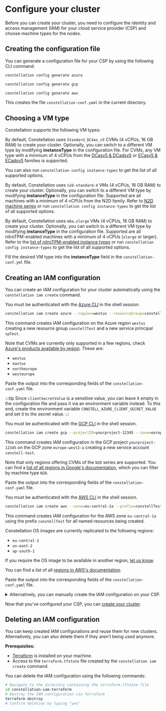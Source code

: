 # Configure your cluster

Before you can create your cluster, you need to configure the identity and access management (IAM) for your cloud service provider (CSP) and choose machine types for the nodes.

## Creating the configuration file

You can generate a configuration file for your CSP by using the following CLI command:

<tabs groupId="csp">
<tabItem value="azure" label="Azure">

```bash
constellation config generate azure
```

</tabItem>
<tabItem value="gcp" label="GCP">

```bash
constellation config generate gcp
```

</tabItem>
<tabItem value="aws" label="AWS">

```bash
constellation config generate aws
```

</tabItem>
</tabs>

This creates the file `constellation-conf.yaml` in the current directory.

## Choosing a VM type

Constellation supports the following VM types:
<tabs groupId="csp">
<tabItem value="azure" label="Azure">

By default, Constellation uses `Standard_DC4as_v5` CVMs (4 vCPUs, 16 GB RAM) to create your cluster. Optionally, you can switch to a different VM type by modifying **instanceType** in the configuration file. For CVMs, any VM type with a minimum of 4 vCPUs from the [DCasv5 & DCadsv5](https://docs.microsoft.com/en-us/azure/virtual-machines/dcasv5-dcadsv5-series) or [ECasv5 & ECadsv5](https://docs.microsoft.com/en-us/azure/virtual-machines/ecasv5-ecadsv5-series) families is supported.

You can also run `constellation config instance-types` to get the list of all supported options.

</tabItem>
<tabItem value="gcp" label="GCP">

By default, Constellation uses `n2d-standard-4` VMs (4 vCPUs, 16 GB RAM) to create your cluster. Optionally, you can switch to a different VM type by modifying **instanceType** in the configuration file. Supported are all machines with a minimum of 4 vCPUs from the N2D family. Refer to [N2D machine series](https://cloud.google.com/compute/docs/general-purpose-machines#n2d_machines) or run `constellation config instance-types` to get the list of all supported options.

</tabItem>
<tabItem value="aws" label="AWS">

By default, Constellation uses `m6a.xlarge` VMs (4 vCPUs, 16 GB RAM) to create your cluster. Optionally, you can switch to a different VM type by modifying **instanceType** in the configuration file. Supported are all nitroTPM-enabled machines with a minimum of 4 vCPUs (`xlarge` or larger). Refer to the [list of nitroTPM-enabled instance types](https://docs.aws.amazon.com/AWSEC2/latest/UserGuide/enable-nitrotpm-prerequisites.html) or run `constellation config instance-types` to get the list of all supported options.

</tabItem>
</tabs>

Fill the desired VM type into the **instanceType** field in the `constellation-conf.yml` file.

## Creating an IAM configuration

You can create an IAM configuration for your cluster automatically using the `constellation iam create` command.
<tabs groupId="csp">
<tabItem value="azure" label="Azure">

You must be authenticated with the [Azure CLI](https://learn.microsoft.com/en-us/cli/azure/install-azure-cli) in the shell session.

```bash
constellation iam create azure --region=westus --resourceGroup=constellTest --servicePrincipal=spTest
```

This command creates IAM configuration on the Azure region `westus` creating a new resource group `constellTest` and a new service principal `spTest`.

Note that CVMs are currently only supported in a few regions, check [Azure's products available by region](https://azure.microsoft.com/en-us/global-infrastructure/services/?products=virtual-machines&regions=all). These are:

* `westus`
* `eastus`
* `northeurope`
* `westeurope`

Paste the output into the corresponding fields of the `constellation-conf.yaml` file.

:::tip
Since `clientSecretValue` is a sensitive value, you can leave it empty in the configuration file and pass it via an environment variable instead. To this end, create the environment variable `CONSTELL_AZURE_CLIENT_SECRET_VALUE` and set it to the secret value.
:::

</tabItem>
<tabItem value="gcp" label="GCP">

You must be authenticated with the [GCP CLI](https://cloud.google.com/sdk/gcloud) in the shell session.

```bash
constellation iam create gcp --projectID=yourproject-12345 --zone=europe-west2-a --serviceAccountID=constell-test
```

This command creates IAM configuration in the GCP project `yourproject-12345` on the GCP zone `europe-west2-a` creating a new service account `constell-test`.

Note that only regions offering CVMs of the `N2D` series are supported. You can find a [list of all regions in Google's documentation](https://cloud.google.com/compute/docs/regions-zones#available), which you can filter by machine type `N2D`.

Paste the output into the corresponding fields of the `constellation-conf.yaml` file.

</tabItem>
<tabItem value="aws" label="AWS">

You must be authenticated with the [AWS CLI](https://aws.amazon.com/en/cli/) in the shell session.

```bash
constellation iam create aws --zone=eu-central-1a --prefix=constellTest
```

This command creates IAM configuration for the AWS zone `eu-central-1a` using the prefix `constellTest` for all named resources being created.

Constellation OS images are currently replicated to the following regions:

* `eu-central-1`
* `us-east-2`
* `ap-south-1`

If you require the OS image to be available in another region, [let us know](https://github.com/edgelesssys/constellation/issues/new?assignees=&labels=&template=feature_request.md&title=Support+new+AWS+image+region:+xx-xxxx-x).

You can find a list of all [regions in AWS's documentation](https://docs.aws.amazon.com/AWSEC2/latest/UserGuide/using-regions-availability-zones.html#concepts-available-regions).

Paste the output into the corresponding fields of the `constellation-conf.yaml` file.

</tabItem>
</tabs>

<details>
<summary>Alternatively, you can manually create the IAM configuration on your CSP.</summary>

The following describes the configuration fields and how you obtain the required information or create the required resources.

<tabs groupId="csp">
<tabItem value="azure" label="Azure">

* **subscription**: The UUID of your Azure subscription, e.g., `8b8bd01f-efd9-4113-9bd1-c82137c32da7`.

  You can view your subscription UUID via `az account show` and read the `id` field. For more information refer to [Azure's documentation](https://docs.microsoft.com/en-us/azure/azure-portal/get-subscription-tenant-id#find-your-azure-subscription).

* **tenant**: The UUID of your Azure tenant, e.g., `3400e5a2-8fe2-492a-886c-38cb66170f25`.

  You can view your tenant UUID via `az account show` and read the `tenant` field. For more information refer to [Azure's documentation](https://docs.microsoft.com/en-us/azure/azure-portal/get-subscription-tenant-id#find-your-azure-ad-tenant).

* **location**: The Azure datacenter location you want to deploy your cluster in, e.g., `westus`. CVMs are currently only supported in a few regions, check [Azure's products available by region](https://azure.microsoft.com/en-us/global-infrastructure/services/?products=virtual-machines&regions=all). These are:

  * `westus`
  * `eastus`
  * `northeurope`
  * `westeurope`

* **resourceGroup**: [Create a new resource group in Azure](https://learn.microsoft.com/azure/azure-resource-manager/management/manage-resource-groups-portal) for your Constellation cluster. Set this configuration     field to the name of the created resource group.

* **userAssignedIdentity**: [Create a new managed identity in Azure](https://learn.microsoft.com/azure/active-directory/managed-identities-azure-resources/how-manage-user-assigned-managed-identities). You should create the identity in a different resource group as all resources within the cluster resource group will be deleted on cluster termination.

  Add two role assignments to the identity: `Virtual Machine Contributor` and `Application Insights Component Contributor`. The `scope` of both should refer to the previously created cluster resource group.

  Set the configuration value to the full ID of the created identity, e.g., `/subscriptions/8b8bd01f-efd9-4113-9bd1-c82137c32da7/resourcegroups/constellation-identity/providers/Microsoft.ManagedIdentity/userAssignedIdentities/constellation-identity`. You can get it by opening the `JSON View` from the `Overview` section of the identity.

  The user-assigned identity is used by instances of the cluster to access other cloud resources.
  For more information about managed identities refer to [Azure's documentation](https://docs.microsoft.com/en-us/azure/active-directory/managed-identities-azure-resources/how-manage-user-assigned-managed-identities).

* **appClientID**: [Create a new app registration in Azure](https://learn.microsoft.com/azure/active-directory/develop/quickstart-register-app).

  Set `Supported account types` to `Accounts in this organizational directory only` and leave the `Redirect URI` empty.

  Set the configuration value to the `Application (client) ID`, e.g., `86ec31dd-532b-4a8c-a055-dd23f25fb12f`.

  In the cluster resource group, go to `Access Control (IAM)` and set the created app registration as `Owner`.

* **clientSecretValue**: In the previously created app registration, go to `Certificates & secrets` and create a new `Client secret`.

  Set the configuration value to the secret value.

  :::tip
  Since this is a sensitive value, alternatively you can leave `clientSecretValue` empty in the configuration file and pass it via an environment variable instead. To this end, create the environment variable `CONSTELL_AZURE_CLIENT_SECRET_VALUE` and set it to the secret value.
  :::

</tabItem>

<tabItem value="gcp" label="GCP">

* **project**: The ID of your GCP project, e.g., `constellation-129857`.

  You can find it on the [welcome screen of your GCP project](https://console.cloud.google.com/welcome). For more information refer to [Google's documentation](https://support.google.com/googleapi/answer/7014113).

* **region**: The GCP region you want to deploy your cluster in, e.g., `us-west1`.

  You can find a [list of all regions in Google's documentation](https://cloud.google.com/compute/docs/regions-zones#available).

* **zone**: The GCP zone you want to deploy your cluster in, e.g., `us-west1-a`.

  You can find a [list of all zones in Google's documentation](https://cloud.google.com/compute/docs/regions-zones#available).

* **serviceAccountKeyPath**: To configure this, you need to create a GCP [service account](https://cloud.google.com/iam/docs/service-accounts) with the following permissions:

  * `Compute Instance Admin (v1) (roles/compute.instanceAdmin.v1)`
  * `Compute Network Admin (roles/compute.networkAdmin)`
  * `Compute Security Admin (roles/compute.securityAdmin)`
  * `Compute Storage Admin (roles/compute.storageAdmin)`
  * `Service Account User (roles/iam.serviceAccountUser)`

  Afterward, create and download a new JSON key for this service account. Place the downloaded file in your Constellation workspace, and set the config parameter to the filename, e.g., `constellation-129857-15343dba46cb.json`.

</tabItem>

<tabItem value="aws" label="AWS">

* **region**: The name of your chosen AWS data center region, e.g., `us-east-2`.

  Constellation OS images are currently replicated to the following regions:
  * `eu-central-1`
  * `us-east-2`
  * `ap-south-1`

  If you require the OS image to be available in another region, [let us know](https://github.com/edgelesssys/constellation/issues/new?assignees=&labels=&template=feature_request.md&title=Support+new+AWS+image+region:+xx-xxxx-x).

  You can find a list of all [regions in AWS's documentation](https://docs.aws.amazon.com/AWSEC2/latest/UserGuide/using-regions-availability-zones.html#concepts-available-regions).

* **zone**: The name of your chosen AWS data center availability zone, e.g., `us-east-2a`.

  Learn more about [availability zones in AWS's documentation](https://docs.aws.amazon.com/AWSEC2/latest/UserGuide/using-regions-availability-zones.html#concepts-availability-zones).

* **iamProfileControlPlane**: The name of an IAM instance profile attached to all control-plane nodes.

  Use the [provided Terraform script](https://github.com/edgelesssys/constellation/tree/release/v2.2/hack/terraform/aws/iam) to generate the necessary profile. The profile name will be provided as Terraform output value: `control_plane_instance_profile`.

  Alternatively, you can create the AWS profile with a tool of your choice. Use the JSON policy in [main.tf](https://github.com/edgelesssys/constellation/tree/release/v2.2/hack/terraform/aws/iam/main.tf) in the resource `aws_iam_policy.control_plane_policy`.

* **iamProfileWorkerNodes**: The name of an IAM instance profile attached to all worker nodes.

  Use the [provided Terraform script](https://github.com/edgelesssys/constellation/tree/release/v2.2/hack/terraform/aws/iam) to generate the necessary profile. The profile name will be provided as Terraform output value: `worker_nodes_instance_profile`.

  Alternatively, you can create the AWS profile with a tool of your choice. Use the JSON policy in [main.tf](https://github.com/edgelesssys/constellation/tree/release/v2.2/hack/terraform/aws/iam/main.tf) in the resource `aws_iam_policy.worker_node_policy`.

</tabItem>

</tabs>
</details>

Now that you've configured your CSP, you can [create your cluster](./create.md).

## Deleting an IAM configuration

You can keep created IAM configurations and reuse them for new clusters. Alternatively, you can also delete them if they aren't being used anymore.

**Prerequisites:**

* [Terraform](https://developer.hashicorp.com/terraform/downloads) is installed on your machine.
* Access to the `terraform.tfstate` file created by the `constellation iam create` command.

You can delete the IAM configuration using the following commands:

```bash
# Navigate to the directory containing the terraform.tfstate file
cd constellation-iam-terraform
# Destroy the IAM configuration via Terraform
terraform destroy
# Confirm deletion by typing "yes"
```

